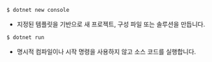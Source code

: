 ```bash
$ dotnet new console
```
- 지정된 템플릿을 기반으로 새 프로젝트, 구성 파일 또는 솔루션을 만듭니다.



```bash
$ dotnet run
```
- 명시적 컴파일이나 시작 명령을 사용하지 않고 소스 코드를 실행합니다.

